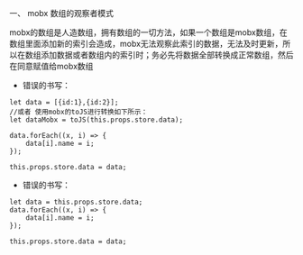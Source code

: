 一、 mobx 数组的观察者模式

mobx的数组是人造数组，拥有数组的一切方法，如果一个数组是mobx数组，在数组里面添加新的索引会造成，mobx无法观察此索引的数据，无法及时更新，所以在数组添加数据或者数组内的索引时；务必先将数据全部转换成正常数组，然后在同意赋值给mobx数组

* 错误的书写：

```
let data = [{id:1},{id:2}];
//或者 使用mobx的toJS进行转换如下所示：
let dataMobx = toJS(this.props.store.data);

data.forEach((x, i) => {
    data[i].name = i;
});

this.props.store.data = data;
```

* 错误的书写：

```
let data = this.props.store.data;
data.forEach((x, i) => {
    data[i].name = i;
});

this.props.store.data = data;
```



